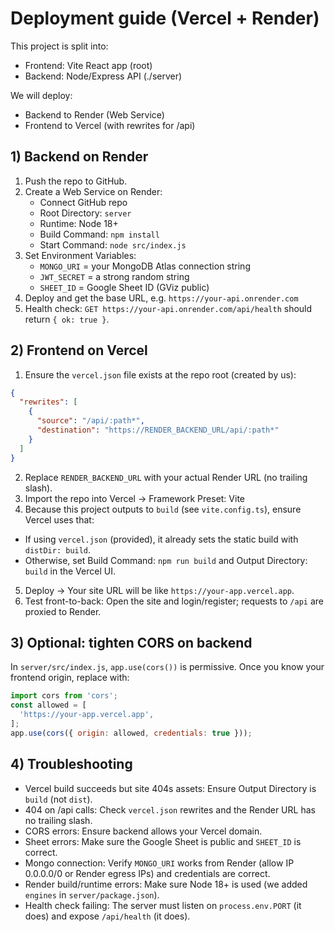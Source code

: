 # Deployment guide (Vercel + Render)

This project is split into:
- Frontend: Vite React app (root)
- Backend: Node/Express API (./server)

We will deploy:
- Backend to Render (Web Service)
- Frontend to Vercel (with rewrites for /api)

## 1) Backend on Render

1. Push the repo to GitHub.
2. Create a Web Service on Render:
   - Connect GitHub repo
   - Root Directory: `server`
   - Runtime: Node 18+
   - Build Command: `npm install`
   - Start Command: `node src/index.js`
3. Set Environment Variables:
   - `MONGO_URI` = your MongoDB Atlas connection string
   - `JWT_SECRET` = a strong random string
   - `SHEET_ID` = Google Sheet ID (GViz public)
4. Deploy and get the base URL, e.g. `https://your-api.onrender.com`
5. Health check: `GET https://your-api.onrender.com/api/health` should return `{ ok: true }`.

## 2) Frontend on Vercel

1. Ensure the `vercel.json` file exists at the repo root (created by us):

```json
{
  "rewrites": [
    {
      "source": "/api/:path*",
      "destination": "https://RENDER_BACKEND_URL/api/:path*"
    }
  ]
}
```

2. Replace `RENDER_BACKEND_URL` with your actual Render URL (no trailing slash).
3. Import the repo into Vercel → Framework Preset: Vite
4. Because this project outputs to `build` (see `vite.config.ts`), ensure Vercel uses that:
  - If using `vercel.json` (provided), it already sets the static build with `distDir: build`.
  - Otherwise, set Build Command: `npm run build` and Output Directory: `build` in the Vercel UI.
5. Deploy → Your site URL will be like `https://your-app.vercel.app`.
6. Test front-to-back: Open the site and login/register; requests to `/api` are proxied to Render.

## 3) Optional: tighten CORS on backend

In `server/src/index.js`, `app.use(cors())` is permissive. Once you know your frontend origin, replace with:

```js
import cors from 'cors';
const allowed = [
  'https://your-app.vercel.app',
];
app.use(cors({ origin: allowed, credentials: true }));
```

## 4) Troubleshooting

- Vercel build succeeds but site 404s assets: Ensure Output Directory is `build` (not `dist`).
- 404 on /api calls: Check `vercel.json` rewrites and the Render URL has no trailing slash.
- CORS errors: Ensure backend allows your Vercel domain.
- Sheet errors: Make sure the Google Sheet is public and `SHEET_ID` is correct.
- Mongo connection: Verify `MONGO_URI` works from Render (allow IP 0.0.0.0/0 or Render egress IPs) and credentials are correct.
- Render build/runtime errors: Make sure Node 18+ is used (we added `engines` in `server/package.json`).
- Health check failing: The server must listen on `process.env.PORT` (it does) and expose `/api/health` (it does).

